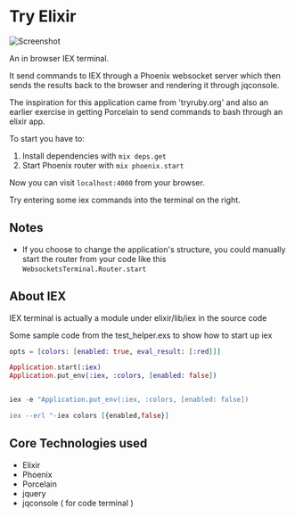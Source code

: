 # Try Elixir

![Screenshot](cheeyeo.github.com/Try-Elixir/img/image.jpg)

An in browser IEX terminal.

It send commands to IEX through a Phoenix websocket server which then sends the results back to the browser and rendering it through jqconsole.

The inspiration for this application came from 'tryruby.org' and also
an earlier exercise in getting Porcelain to send commands to bash through
an elixir app.

To start you have to:

1. Install dependencies with `mix deps.get`
2. Start Phoenix router with `mix phoenix.start`

Now you can visit `localhost:4000` from your browser.

Try entering some iex commands into the terminal on the right.

## Notes

* If you choose to change the application's structure, you could manually start the router from your code like this `WebsocketsTerminal.Router.start`

## About IEX

IEX terminal is actually a module under elixir/lib/iex in the source code

Some sample code from the test_helper.exs to show how to start up iex

```elixir
opts = [colors: [enabled: true, eval_result: [:red]]]

Application.start(:iex)
Application.put_env(:iex, :colors, [enabled: false])


iex -e "Application.put_env(:iex, :colors, [enabled: false])

iex --erl "-iex colors [{enabled,false}]
```

## Core Technologies used

* Elixir
* Phoenix
* Porcelain
* jquery
* jqconsole ( for code terminal )
